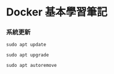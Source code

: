 # Docker 基本學習筆記

### 系統更新

    sudo apt update
   
    sudo apt upgrade
   
    sudo apt autoremove
